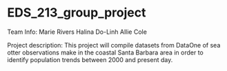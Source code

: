 # EDS_213_group_project

Team Info:
Marie Rivers
Halina Do-Linh
Allie Cole

Project description: This project will compile datasets from DataOne of sea otter observations make in the coastal Santa Barbara area in order to identify population trends between 2000 and present day.

